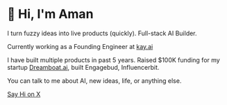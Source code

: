 # 👋 Hi, I'm Aman

I turn fuzzy ideas into live products (quickly). Full-stack AI Builder.

Currently working as a Founding Engineer at [kay.ai](https://kay.ai)

I have built multiple products in past 5 years. Raised $100K funding for my startup [Dreamboat.ai](https://dreamboat.ai), built Engagebud, Influencerbit.

You can talk to me about AI, new ideas, life, or anything else.

[Say Hi on X](https://x.com/onlyoneaman)
